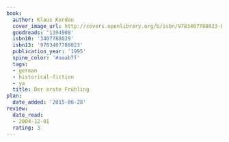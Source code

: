 ```yaml
---
book:
  author: Klaus Kordon
  cover_image_url: http://covers.openlibrary.org/b/isbn/9783407788023-L.jpg
  goodreads: '1394908'
  isbn10: '3407788029'
  isbn13: '9783407788023'
  publication_year: '1995'
  spine_color: '#aaab7f'
  tags:
  - german
  - historical-fiction
  - ya
  title: Der erste Frühling
plan:
  date_added: '2015-06-28'
review:
  date_read:
  - 2004-12-01
  rating: 3
---
```

